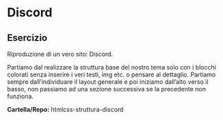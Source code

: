 Discord
===
## Esercizio
Riproduzione di un vero sito: Discord.

Partiamo dal realizzare la struttura base del nostro tema solo con i blocchi colorati senza inserire i veri testi, img etc. o pensare al dettaglio.
Partiamo sempre dall’individuare il layout generale e poi iniziamo dall’alto verso il basso, non passiamo ad una sezione successiva se la precedente non funziona.


**Cartella/Repo:** htmlcss-struttura-discord
